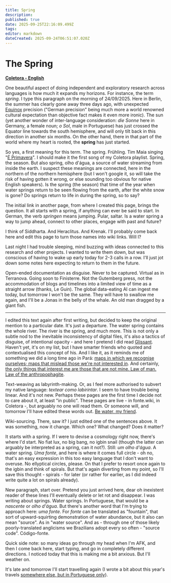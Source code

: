 ```yaml
---
title: Spring
description: 
published: true
date: 2025-09-25T22:16:09.499Z
tags: 
editor: markdown
dateCreated: 2025-09-24T06:51:07.020Z
---
```


# The Spring

**[Coletora - English](/projetos/coletora/en)**

One beautiful aspect of doing independent and exploratory research across languages is how much it expands my horizons. For instance, the term *spring*. I type this paragraph on the morning of 24/09/2025. Here in Berlin, the summer has clearly gone away three days ago, with unexpected [Equinox](https://en.wikipedia.org/wiki/Equinox) precision ("German precision" being much more a world renowned cultural expectation than objective fact makes it even more ironic). The sun (yet another wonder of inter-language consideration: *die Sonne* here in Germany, a female noun; *o Sol*, male in Portuguese) has just crossed the Equator line towards the south hemisphere, and will only tilt back in this direction in another six months. On the other hand, there in that part of the world where my heart is rooted, the **spring** has just started.

So yes, a first meaning for this term. The spring. Frühling. Tim Maia singing "[É Primavera](https://pt.wikipedia.org/wiki/Primavera_(Vai_Chuva))". I should make it the first song of my Coletora playlist. Spring, the season. But also spring, olho d'água, a source of water streaming from inside the earth. I suspect these meanings are connected, here in the northern of the northern hemisphere (but I won't google it, so will take the risk of having gotten it wrong, or else sounding too obvious for native English speakers). Is the spring (the season) that time of the year when water springs return to be seen flowing from the earth, after the white snow is gone? Do springs return to life in during the spring, so to say?

The initial link in another page, from where I created this page, brings the question. It all starts with a spring, if anything can ever be said to start. In German, the verb *springen* means jumping. Pular, saltar. Is a water spring a way to jump ahead, connect to other places, engage with past and future?

I think of Siddharta. And Heraclitus. And Krenak. I'll probably come back here and edit this page to turn those names into wiki links. Will I?

Last night I had trouble sleeping, mind buzzing with ideas connected to this research and other projects. I wanted to write them down, but was conscious of having to wake up early today for 2-3 calls in a row. I'll just jot down some notes here expecting to return to them in the future.

Open-ended documentation as disguise. Never to be captured. Virtual as in Terranova. Going soon to Finisterre. Not the Gutemberg press, not the accommodation of blogs and timelines into a limited view of time as a straight arrow (thanks, Le Guin). The global data-eating AI can ingest me today, but tomorrow I won't be the same. They will have to swallow me again, and I'll be a Jonas in the belly of the whale. An old man dragged by a giant fish.

---

I edited this text again after first writing, but decided to keep the original mention to a particular date. It's just a departure. The water spring contains the whole river. The river is the spring, and much more. This is not only a subtle nod to the inevitable inconsistency of digital files, it's also a tactics of disguise, of intentional opacity - and here I pretend I did read [Glissant](https://en.wikipedia.org/wiki/%C3%89douard_Glissant). Haven't yet, it's on my list, but I have smarter friends who quoted and contextualised this concept of his. And I like it, as it reminds me of something we did a long time ago in Pará: [maps in which we recognise ourselves; maps that mislead those we're not interested in](https://hacknet.fonte.wiki/). And certainly, [the only things that interest me are those that are not mine. Law of man. Law of the anthropophagite](https://391.org/manifestos/1928-anthropophagite-manifesto-oswald-de-andrade/).

Text-weaving as labyrinth-making. Or, as I feel more authorised to subvert my native language: *textear como labirintar*. I seem to have trouble being linear. And it's not new. Perhaps these pages are the first time I decide not to care about it, at least "in public". These pages are live - in fonte.wiki, in Coletora -, but arguably no one will read them. Or someone will, and tomorrow I'll have edited these words out. [Be water, my friend](https://www.youtube.com/watch?v=SAEDIKjxKPk). 

Wiki-sourcing. There, saw it? I just edited one of the sentences above. It was something, now it change. Which one? What changed? Does it matter?

It starts with a spring. If I were to devise a cosmology right now, there's where I'd start. No fiat lux, no big bang, no igbin snail (though the latter can arguably be interpreted as a spring, can it not?). Still: *um olho d'água*. A water spring. *Uma fonte*, and here is where it comes full circle - oh no, that's an easy expression in this too easy language that I don't want to overuse. No ellyptical circles, please. On that I prefer to resort once again to the igbin and think of spirals. But that's again diverting from my point, so I'll save this thought - spirals - for later (or rather for earlier, as I did indeed write quite a lot on spirals already).

New paragraph, start over. Pretend you just arrived here, dear oh inexistent reader of these lines I'll eventually delete or let rot and disappear. I was writing about springs. Water springs. In Portuguese, that would be a *nascente* or *olho d'água*. But there's another word that I'm trying to approach here: *uma fonte*. For *fonte* can be translated as "fountain", that sort of upward-squirting demonstration of water abundance, but it also can mean "source". As in "water source". And as - through one of those likely poorly-translated anglicisms we Brazilians adopt every so often - "source code". Código-fonte.

Quick side note: so many ideas go through my head when I'm AFK, and then I come back here, start typing, and go in completely different directions. I noticed today that this is making me a bit anxious. But I'll weather on.

It's late and tomorrow I'll start travelling again (I wrote a bit about this year's travels [somewhere else, but in Portuguese only](/projetos/coletora/pt)).

